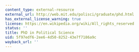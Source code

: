 ```yaml
---
content_type: external-resource
external_url: http://web.mit.edu/polisci/graduate/phd.html
has_external_license_warning: true
license: https://en.wikipedia.org/wiki/All_rights_reserved
status: ''
title: PhD in Political Science
uid: 5f97edf6-2ee6-4d50-8252-43e7f7186a9c
wayback_url: ''
---
```

